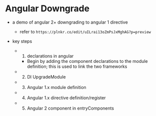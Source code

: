 # Angular Downgrade

- a demo of angular 2+ downgrading to angular 1 directive

  - refer to `https://plnkr.co/edit/uILrai13oZmPsJxMghAG?p=preview`

- key steps

  - 1. declarations in angular

    - Begin by adding the component declarations to the module definition; this is used to link the two frameworks

  - 2. DI UpgradeModule

  - 3. Angular 1.x module definition

  - 4. Angular 1.x directive definition/register

  - 5. Angular 2 component in entryComponents
